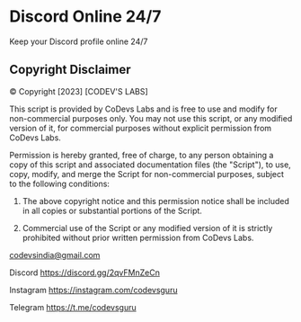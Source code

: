 # Discord Online 24/7
Keep your Discord profile online 24/7

## Copyright Disclaimer
© Copyright [2023] [CODEV'S LABS]

This script is provided by CoDevs Labs and is free to use and modify for non-commercial purposes only. You may not use this script, or any modified version of it, for commercial purposes without explicit permission from CoDevs Labs.

Permission is hereby granted, free of charge, to any person obtaining a copy of this script and associated documentation files (the "Script"), to use, copy, modify, and merge the Script for non-commercial purposes, subject to the following conditions:

1. The above copyright notice and this permission notice shall be included in all copies or substantial portions of the Script.

2. Commercial use of the Script or any modified version of it is strictly prohibited without prior written permission from CoDevs Labs.

codevsindia@gmail.com

Discord
https://discord.gg/2qvFMnZeCn

Instagram
https://instagram.com/codevsguru

Telegram
https://t.me/codevsguru
